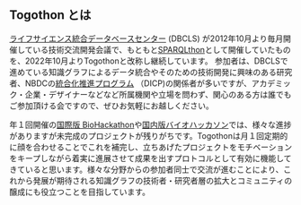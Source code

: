 ## Togothon とは
[ライフサイエンス統合データベースセンター](https://dbcls.rois.ac.jp/) (DBCLS) が2012年10月より毎月開催している技術交流開発会議で、もともと[SPARQLthon](https://wiki.lifesciencedb.jp/mw/SPARQLthon)として開催していたものを、2022年10月よりTogothonと改称し継続しています。
参加者は、DBCLSで進めている知識グラフによるデータ統合やそのための技術開発に興味のある研究者、NBDCの[統合化推進プログラム](https://biosciencedbc.jp/funding/program/dicp/) （DICP)の関係者が多いですが、アカデミック・企業・デザイナーなどなど所属機関や立場を問わず、関心のある方は誰でもご参加頂ける会ですので、ぜひお気軽にお越しください。

年１回開催の[国際版 BioHackathon](http://biohackathon.org/)や[国内版バイオハッカソン](http://wiki.lifesciencedb.jp/mw/%E5%9B%BD%E5%86%85%E7%89%88BH)では、様々な進捗がありますが未完成のプロジェクトが残りがちです。Togothonは月１回定期的に顔を合わせることでこれを補完し、立ちあげたプロジェクトをモチベーションをキープしながら着実に進展させて成果を出すプロトコルとして有効に機能してきていると思います。様々な分野からの参加者同士で交流が進むことにより、これから発展が期待される知識グラフの技術者・研究者層の拡大とコミュニティの醸成にも役立つことを目指しています。

